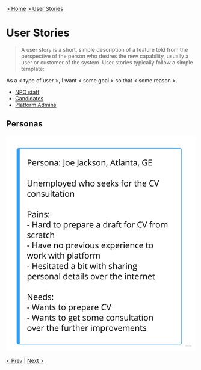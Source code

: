[> Home](../README.md)  [> User Stories](README.md)

# User Stories

> A user story is a short, simple description of a feature told from the perspective of the person who desires the new capability, usually a user or customer of the system. User stories typically follow a simple template:

As a < type of user >, I want < some goal > so that < some reason >.

- [NPO staff](NPO/Staff/CRUD.md)
- [Candidates](Candidate/CRUD.md)
- [Platform Admins](Platform/Admin/CRUD.md)

## Personas
![Candidate Joe](../assets/images/joe.png)

[< Prev](/2.Solution/README.md)  |  [Next >]()

